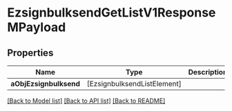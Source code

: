 # EzsignbulksendGetListV1ResponseMPayload

## Properties
Name | Type | Description | Notes
------------ | ------------- | ------------- | -------------
**aObjEzsignbulksend** | [EzsignbulksendListElement] |  | 

[[Back to Model list]](../README.md#documentation-for-models) [[Back to API list]](../README.md#documentation-for-api-endpoints) [[Back to README]](../README.md)


